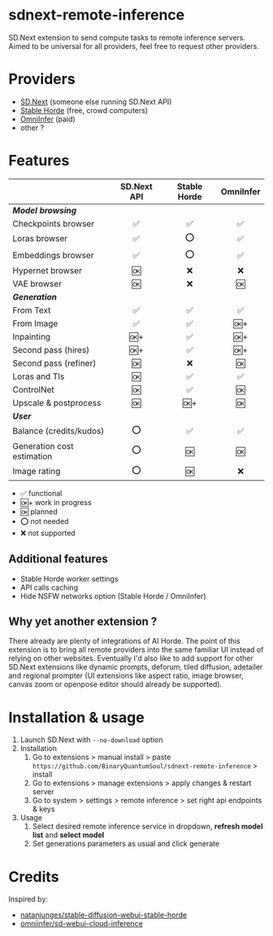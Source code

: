# sdnext-remote-inference
SD.Next extension to send compute tasks to remote inference servers.
Aimed to be universal for all providers, feel free to request other providers.

# Providers
- [SD.Next](https://github.com/vladmandic/automatic) (someone else running SD.Next API)
- [Stable Horde](https://stablehorde.net/) (free, crowd computers)
- [OmniInfer](https://www.omniinfer.io/) (paid)
- other ?

# Features
|                             | SD.Next API | Stable Horde | OmniInfer  |
|-----------------------------|:-----------:|:------------:|:----------:|
| ***Model browsing***        |             |              |            |
| Checkpoints browser         |      ✅     |      ✅      |     ✅     |
| Loras browser               |      ✅     |      ⭕      |     ✅     |
| Embeddings browser          |      ✅     |      ⭕      |     ✅     |
| Hypernet browser            |      🆗     |      ❌      |     ❌     |
| VAE browser                 |      🆗     |      ❌      |     🆗     |
| ***Generation***            |             |              |            |
| From Text                   |      ✅     |      ✅      |     ✅     |
| From Image                  |      ✅     |      ✅      |     🆗+    |
| Inpainting                  |      🆗+    |      ✅      |     🆗+    |
| Second pass (hires)         |      🆗+    |      ✅      |     🆗+    |
| Second pass (refiner)       |      🆗     |      ❌      |     🆗     |
| Loras and TIs               |      🆗     |      ✅      |     ✅     |
| ControlNet                  |      🆗     |      ✅      |     🆗     |
| Upscale & postprocess       |      🆗     |      🆗+     |     🆗     |
| ***User***                  |             |              |            |
| Balance (credits/kudos)     |      ⭕     |      ✅      |     ✅     |
| Generation cost estimation  |      ⭕     |      🆗      |     🆗     |
| Image rating                |      ⭕     |      🆗      |     ❌     |

- ✅ functional
- 🆗+ work in progress
- 🆗 planned
- ⭕ not needed
- ❌ not supported

## Additional features
- Stable Horde worker settings
- API calls caching
- Hide NSFW networks option (Stable Horde / OmniInfer)

## Why yet another extension ?
There already are plenty of integrations of AI Horde. The point of this extension is to bring all remote providers into the same familiar UI instead of relying on other websites.
Eventually I'd also like to add support for other SD.Next extensions like dynamic prompts, deforum, tiled diffusion, adetailer and regional prompter (UI extensions like aspect ratio, image browser, canvas zoom or openpose editor should already be supported).


# Installation & usage
1. Launch SD.Next with `--no-download` option
2. Installation
    1. Go to extensions > manual install > paste `https://github.com/BinaryQuantumSoul/sdnext-remote-inference` > install
    2. Go to extensions > manage extensions > apply changes & restart server
    3. Go to system > settings > remote inference > set right api endpoints & keys
3. Usage
    1. Select desired remote inference service in dropdown, **refresh model list** and **select model**
    2. Set generations parameters as usual and click generate

# Credits
Inspired by:
- [natanjunges/stable-diffusion-webui-stable-horde](https://github.com/natanjunges/stable-diffusion-webui-stable-horde)
- [omniinfer/sd-webui-cloud-inference](https://github.com/omniinfer/sd-webui-cloud-inference)
